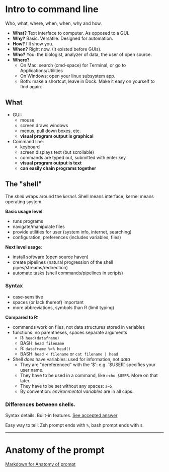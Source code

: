 # Intro to command line
Who, what, where, when, when, why and how. 

 - **What?**
Text interface to computer. As opposed to a GUI. 
 - **Why?**
Basic. Versatile. Designed for automation. 
 - **How?**
I'll show you. 
 - **When?**
Right now. (It existed before GUIs). 
 - **Who?**
You: the biologist, analyzer of data, the user of open source. 
 - **Where?**
   - On Mac: search (cmd-space) for Terminal, or go to Applications/Utilities
   - On Windows: open your linux subsystem app.
   - Both: make a shortcut, leave in Dock. Make it easy on yourself to find again.


## What

 - GUI:
   - mouse
   - screen draws windows
   - menus, pull down boxes, etc.
   - **visual program output is graphical**
 - Command line:
   - keyboard 
   - screen displays text (but scrollable) 
   - commands are typed out, submitted with enter key 
   - **visual program output is text**
   - **can easily chain programs together**

## The "shell" 

The *shell* wraps around the *kernel*. Shell means interface, kernel means operating system. 

**Basic usage level**:
 - runs programs 
 - navigate/manipulate files
 - provide utilities for user (system info, internet, searching) 
 - configuration, preferences (includes variables, files)

**Next level usage**:
  - install software (open source haven) 
  - create pipelines (natural progression of the shell pipes/streams/redirection) 
  - automate tasks (shell commands/pipelines in scripts) 

### Syntax
  - case-sensitive
  - spaces (or lack thereof) important
  - more abbreviations, symbols than R (limit typing)
  
**Compared to R:**
  - commands work on files, not data structures stored in variables
  - functions: no parentheses, spaces separate arguments
    - R: `head(dataframe)`
    - BASH: `head filename`
    - R: `dataframe %>% head()`
    - BASH: `head < filename` or `cat filename | head`
  - Shell *does* have variables: used for information, not *data*
    - They are "dereferenced" with the '$': e.g. `$USER` specifies your user name.
    - They have to be used in a command, like `echo $USER`. More on that later.
    - They have to be set without any spaces: `a=5`
    - By convention: *environmental variables* are in all caps.
 

### Differences between shells. 

Syntax details. Built-in features. [See accepted answer](https://apple.stackexchange.com/questions/361870/what-are-the-practical-differences-between-bash-and-zsh)

Easy way to tell: Zsh prompt ends with `%`, bash prompt ends with `$`.

---

# Anatomy of the prompt

[Markdown for Anatomy of prompt](ThePrompt.md)



